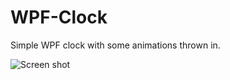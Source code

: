 # WPF-Clock

Simple WPF clock with some animations thrown in.

![Screen shot](https://github.com/arun619/WPF-Clock/blob/master/raw/screenshot.png "WPF Clock Screenshot")
